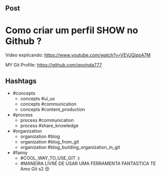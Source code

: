 ## Post

# Como criar um perfil SHOW no Github ?

Video explicando: https://www.youtube.com/watch?v=VEVJQipsA7M

MY Git Profile: https://github.com/govinda777

[](./profile-3d-contrib/profile-print-screen.jpeg)

## Hashtags

* #concepts
  * concepts #ui_ux
  * concepts #communication
  * concepts #content_production
* #process
  * process #communication
  * process #share_knowledge
* #organization
  * organization #blog
  * organization #blog_from_git
  * organization #blog_building_organization_in_git
* #fanny
  * #COOL_WAY_TO_USE_GIT :)
  * #MANEIRA LIVRE DE USAR UMA FERRAMENTA FANTASTICA TE Amo Git s2 :heart_eyes:
